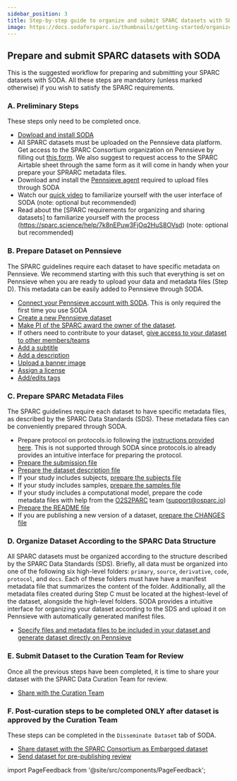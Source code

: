 ```yaml
---
sidebar_position: 3
title: Step-by-step guide to organize and submit SPARC datasets with SODA for SPARC
image: https://docs.sodaforsparc.io/thumbnails/getting-started/organize-and-submit-a-new-sparc-dataset-with-soda.png
---
```


## Prepare and submit SPARC datasets with SODA

This is the suggested workflow for preparing and submitting your SPARC datasets with SODA. All these steps are mandatory (unless marked otherwise) if you wish to satisfy the SPARC requirements.

### A. Preliminary Steps

These steps only need to be completed once.

- <a href="../getting-started/download-soda" target="\_blank"> Dowload and install SODA </a>
- All SPARC datasets must be uploaded on the Pennsieve data platform. Get access to the SPARC Consortium organization on Pennsieve by filling out [this form](https://www.wrike.com/frontend/requestforms/index.html?token=eyJhY2NvdW50SWQiOjMyMDM1ODgsInRhc2tGb3JtSWQiOjUwMzQzN30JNDgwNTg4NjU3MjA3Nwk0MTg5ZTY0ODEyZGYxNTU1ZDJkYmU5MzIxNWZiNTQyZWUwZTMzY2U4NDQ5ODI0ZWI0YzZiMWZhNjVhYzgyOTRm). We also suggest to request access to the SPARC Airtable sheet through the same form as it will come in handy when your prepare your SPRARC metadata files.
- Download and install the [Pennsieve agent](https://docs.pennsieve.io/docs/the-pennsieve-agent) required to upload files through SODA
- Watch our [quick video](../getting-started/user-interface) to familiarize yourself with the user interface of SODA (note: optional but recommended)
- Read about the [SPARC requirements for organizing and sharing datasets] to familiarize yourself with the process (https://sparc.science/help/7k8nEPuw3FjOq2HuS8OVsd) (note: optional but recommended)

### B. Prepare Dataset on Pennsieve

The SPARC guidelines require each dataset to have specific metadata on Pennsieve. We recommend starting with this such that everything is set on Pennsieve when you are ready to upload your data and metadata files (Step D). This metadata can be easily added to Pennsieve through SODA.

- [Connect your Pennsieve account with SODA](../manage-dataset/connect-your-pennsieve-account-with-soda). This is only required the first time you use SODA
- [Create a new Pennsieve dataset](../manage-dataset/create-a-new-dataset)
- [Make PI of the SPARC award the owner of the dataset](../manage-dataset/make-pi-owner-of-dataset).
- If others need to contribute to your dataset, [give access to your dataset to other members/teams](../manage-dataset/add-edit-permissions)
- [Add a subtitle](../manage-dataset/add-edit-subtitle)
- [Add a description](../manage-dataset/add-edit-description)
- [Upload a banner image](../manage-dataset/upload-a-banner-image)
- [Assign a license](../manage-dataset/assign-a-license)
- [Add/edits tags](../manage-dataset/add-edit-tags)

### C. Prepare SPARC Metadata Files

The SPARC guidelines require each dataset to have specific metadata files, as described by the SPARC Data Standards (SDS). These metadata files can be conveniently prepared through SODA.

- Prepare protocol on protocols.io following the [instructions provided here](https://sparc.science/help/1slXZSS2XtTYQsdY6mEJi5). This is not supported through SODA since protocols.io already provides an intuitive interface for preparing the protocol.
- [Prepare the submission file](../prepare-metadata/create-submission)
- [Prepare the dataset description file](../prepare-metadata/create-dataset-description)
- If your study includes subjects, [prepare the subjects file](../prepare-metadata/create-subjects)
- If your study includes samples, [prepare the samples file](../prepare-metadata/create-samples)
- If your study includes a computational model, prepare the code metadata files with help from the [O2S2PARC](https://osparc.io/) team (support@osparc.io)
- [Prepare the README file](../prepare-metadata/create-readme)
- If you are publishing a new version of a dataset, [prepare the CHANGES file](../prepare-metadata/create-changes-txt)

### D. Organize Dataset According to the SPARC Data Structure

All SPARC datasets must be organized according to the structure described by the SPARC Data Standards (SDS). Briefly, all data must be organized into one of the following six high-level folders: `primary`, `source`, `derivative`, `code`, `protocol`, and `docs`. Each of these folders must have have a manifest metadata file that summarizes the content of the folder. Additionally, all the metadata files created during Step C must be located at the highest-level of the dataset, alongside the high-level folders. SODA provides a intuitive interface for organizing your dataset according to the SDS and upload it on Pennsieve with automatically generated manifest files.

- [Specify files and metadata files to be included in your dataset and generate dataset directly on Pennsieve](../prepare-dataset/organize-dataset)

### E. Submit Dataset to the Curation Team for Review

Once all the previous steps have been completed, it is time to share your dataset with the SPARC Data Curation Team for review.

- [Share with the Curation Team](../disseminate-dataset/share-with-curation-team)

### F. Post-curation steps to be completed ONLY after dataset is approved by the Curation Team

These steps can be completed in the `Disseminate Dataset` tab of SODA.

- [Share dataset with the SPARC Consortium as Embargoed dataset](../disseminate-dataset/share-with-sparc-consortium)
- [Send dataset for pre-publishing review](../disseminate-dataset/submit-for-pre-publishing-review)

import PageFeedback from '@site/src/components/PageFeedback';

<PageFeedback />
